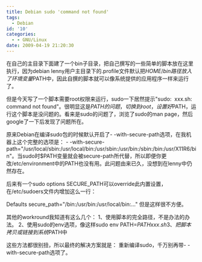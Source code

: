 ```yaml
---
title: Debian sudo 'command not found'
tags:
  - Debian
id: '10'
categories:
  - - GNU/Linux
date: 2009-04-19 21:20:30
---
```


在自己的主目录下面建了一个bin子目录，把自己撰写的一些简单的脚本放在这里执行，因为debian lenny用户主目录下的.profile文件默认把$HOME/bin路径放入了环境变量$PATH中，因此自撰的脚本就可以像系统提供的应用程序一样来运行了。

但是今天写了一个脚本需要root权限来运行，sudo一下居然提示"sudo:  xxx.sh:  command not found"。很明显这是$PATH的问题，切换到root，设置好$PATH，运行这个脚本是没问题的。看来是sudo的问题了，浏览了sudo的man page，然后google了一下后发现了问题所在。

原来Debian在编译sudo包的时候默认开启了- -with-secure-path选项，在我机器上这个完整的选项是： - -with-secure-path="/usr/local/sbin:/usr/local/bin:/usr/sbin:/usr/bin:/sbin:/bin:/usr/X11R6/bin"。当sudo时$PATH变量就会被secure-path所代替，所以即便你更改/etc/environment中的PATH也没有用。此问题由来已久，没想到在lenny中仍然存在。

后来有一个sudo options SECURE_PATH可以override此内置设置，在/etc/sudoers文件内增加这么一行：

Defaults secure_path="/bin:/usr/bin:/usr/local/bin:..."
但是这样很不方便。

其他的workround我知道有这么几个：
1、使用脚本的完全路径，不是办法的办法。
2、使用sudo的env选项，像这样sudo env PATH=$PATH xxx.sh
3、把脚本拷贝或链接到系统$PATH中

这些方法都很别扭，所以最终的解决方案就是：
重新编译sudo，千万别再带- -with-secure-path选项了。